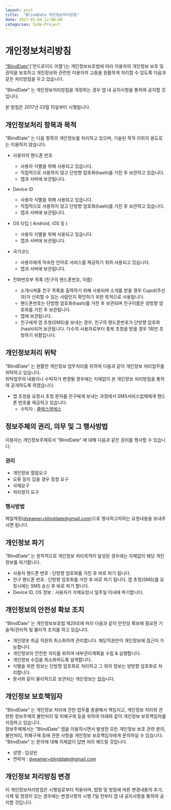 ```yaml
---
layout: post
title:  "BlindDate 개인정보처리방침"
date: 2017-03-04 12:00:00
categories: Side-Project
---
```


# 개인정보처리방침

["BlindDate"](https://play.google.com/store/apps/details?id=com.dveamer.blinddate)('안드로이드 어플')는 개인정보보호법에 따라 이용자의 개인정보 보호 및 권익을 보호하고 개인정보와 관련한 이용자의 고충을 원활하게 처리할 수 있도록 다음과 같은 처리방침을 두고 있습니다.  

"BlindDate" 는 개인정보처리방침을 개정하는 경우 앱 내 공지사항을 통하여 공지할 것입니다.  

<!--more-->

본 방침은 2017년 03월 15일부터 시행됩니다.  

 
## 개인정보처리 항목과 목적

"BlindDate" 는 다음 항목의 개인정보를 처리하고 있으며, 기술된 목적 이외의 용도로는 이용하지 않습니다.  

  * 사용자의 핸드폰 번호  
    - 사용자 식별을 위해 사용되고 있습니다.  
    - 직접적으로 사용하지 않고 단방향 암호화(hash)를 거친 후 보관하고 있습니다.  
    - 앱과 서버에 보관됩니다.  

  * Device ID  
    - 사용자 식별을 위해 사용되고 있습니다.  
    - 직접적으로 사용하지 않고 단방향 암호화(hash)를 거친 후 보관하고 있습니다.  
    - 앱과 서버에 보관됩니다.  

  * OS 타입 ( Android, iOS 등 )
    - 사용자 식별을 위해 사용되고 있습니다.  
    - 앱과 서버에 보관됩니다.  

  * 국가코드  
    - 사용자에게 익숙한 언어로 서비스를 제공하기 위하 사용되고 있습니다.  
    - 앱과 서버에 보관됩니다.  

  * 전화번호부 목록 (친구의 핸드폰번호, 이름)  
    - 소개시켜줄 친구 목록을 출력하기 위해 사용되며 소개를 받을 경우 Cupid(주선자)가 신뢰할 수 있는 사람인지 확인하기 위한 목적으로 사용됩니다.  
    - 핸드폰번호는 단방향 암호화(hash)를 거친 후 보관되며 친구이름은 양방향 암호화를 거친 후 보관됩니다.  
    - 앱에 보관됩니다.  
    - 친구에게 앱 초청(SMS)을 보내는 경우, 친구의 핸드폰번호가 단방향 암호화(hash)되어 보관됩니다. 다수의 사용자로부터 중복 초청을 받을 경우 1회만 초청하기 위함입니다.  

## 개인정보처리 위탁 

"BlindDate" 는 원활한 개인정보 업무처리를 위하여 다음과 같이 개인정보 처리업무를 위탁하고 있습니다.  
위탁업무의 내용이나 수탁자가 변경될 경우에는 지체없이 본 개인정보 처리방침을 통하여 공개하도록 하겠습니다.  

  * 앱 초청을 요청시 초청 문자를 친구에게 보내는 과정에서 SMS서비스업체에게 핸드폰 번호를 제공하고 있습니다.  
    - 수탁자 : [쿨에스엠에스](http://www.coolsms.co.kr/)  

## 정보주체의 권리, 의무 및 그 행사방법

이용자는 개인정보주체로서 "BlindDate" 에 대해 다음과 같은 권리를 행사할 수 있습니다.  

### 권리

  * 개인정보 열람요구  
  * 오류 등이 있을 경우 정정 요구  
  * 삭제요구  
  * 처리정지 요구  
  
### 행사방법 

메일계정(dveamer+blinddate@gmail.com)으로 행사하고자하는 요청내용을 보내주시면 됩니다.  
  
## 개인정보 파기  

"BlindDate" 는 원칙적으로 개인정보 처리목적이 달성된 경우에는 지체없이 해당 개인정보를 파기합니다.  

  * 사용자 핸드폰 번호 : 단방향 암호화를 거친 후 바로 파기 됩니다.  
  * 친구 핸드폰 번호 : 단방향 암호화를 거친 후 바로 파기 됩니다. 앱 초청(SMS)를 요청시에는 SMS 송신 후 바로 파기 합니다.  
  * Device ID, OS 정보 : 사용자가 삭제요청시 일주일 이내에 파기합니다.  

## 개인정보의 안전성 확보 조치  
 
"BlindDate" 는 개인정보보호법 제29조에 따라 다음과 같이 안전성 확보에 필요한 기술적/관리적 및 물리적 조치를 하고 있습니다.

  * 개인정보 취급 직원의 최소화하여 관리합니다. 해당직원만이 개인정보에 접근이 가능합니다.  
  * 개인정보의 안전한 처리를 위하여 내부관리계획을 수립 & 실행합니다.  
  * 개인정보 수집을 최소화하도록 설계합니다.  
  * 식별을 위한 정보는 단방향 암호화로 처리하고 그 외의 정보는 양방향 암호화로 처리합니다.  
  * 문서와 같이 물리적으로 보관되는 개인정보는 없습니다.  


## 개인정보 보호책임자

"BlindDate" 는 개인정보 처리에 관한 업무를 총괄해서 책임지고, 개인정보 처리와 관련한 정보주체의 불만처리 및 피해구제 등을 위하여 아래와 같이 개인정보 보호책임자를 지정하고 있습니다.  
정보주체께서는 "BlindDate" 앱을 이용하시면서 발생한 모든 개인정보 보호 관련 문의, 불만처리, 피해구제 등에 관한 사항을 개인정보 보호책임자에게 문의하실 수 있습니다.  
"BlindDate" 는 문의에 대해 지체없이 답변 처리 해드릴 것입니다.  

  * 성명 : 임성빈
  * 연락처 : dveamer+blinddate@gmail.com

## 개인정보 처리방침 변경

이 개인정보처리방침은 시행일로부터 적용되며, 법령 및 방침에 따른 변경내용의 추가, 삭제 및 정정이 있는 경우에는 변경사항의 시행 7일 전부터 앱 내 공지사항을 통하여 공지할 것입니다.  

